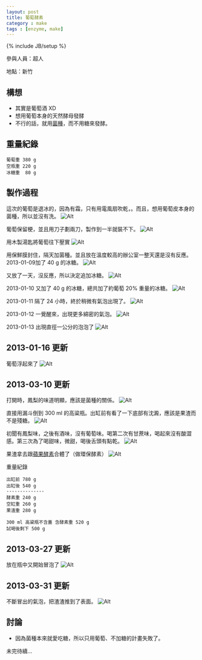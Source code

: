```yaml
---
layout: post
title: 葡萄酵素
category : make
tags : [enzyme, make]
---
```

{% include JB/setup %}

參與人員：超人

地點：新竹

## 構想

* 其實是葡萄酒 XD
* 想用葡萄本身的天然酵母發酵
* 不行的話，就用[菌種](/make/2012/12/29/clone)，而不用糖來發酵。

## 重量紀錄

    葡萄重 380 g
    空瓶重 220 g
    冰糖重  80 g

## 製作過程

這次的葡萄是退冰的，因為有霜，只有用電風扇吹乾，。而且，想用葡萄皮本身的菌種，所以並沒有洗。
![Alt](/img/make/2013-01-08/IMG_20130108_232535.jpg)

葡萄保留梗，並且用刀子劃兩刀，製作到一半就裝不下。
![Alt](/img/make/2013-01-08/IMG_20130108_233627.jpg)

用木製湯匙將葡萄往下壓實
![Alt](/img/make/2013-01-08/IMG_20130108_234544.jpg)

用保鮮膜封住，隔天加菌種。並且放在溫度較高的辦公室一整天還是沒有反應。2013-01-09加了 40 g 的冰糖。
![Alt](/img/make/2013-01-08/IMG_20130108_234745.jpg)

又放了一天，沒反應，所以決定追加冰糖。
![Alt](/img/make/2013-01-08/IMG_20130110_231801.jpg)

2013-01-10 又加了 40 g 的冰糖，總共加了約葡萄 20% 重量的冰糖。
![Alt](/img/make/2013-01-08/IMG_20130110_232335.jpg)

2013-01-11 隔了 24 小時，終於稍微有氣泡出現了。
![Alt](/img/make/2013-01-08/IMG_20130112_000809.jpg)

2013-01-12 一覺醒來，出現更多綿密的氣泡。
![Alt](/img/make/2013-01-08/IMG_20130112_110214.jpg)

2013-01-13 出現直徑一公分的泡泡了
![Alt](/img/make/2013-01-08/IMG_20130113_112738.jpg)

## 2013-01-16 更新

葡萄浮起來了
![Alt](/img/make/2013-01-08/IMG_20130116_123201.jpg)

## 2013-03-10 更新

打開時，鳳梨的味道明顯，應該是菌種的關係。
![Alt](/img/make/2013-01-08/IMG_20130310_142526.jpg)

直接用漏斗倒到 300 ml 的高粱瓶。出缸前有看了一下底部有沈澱，應該是果渣而不是殘糖。
![Alt](/img/make/2013-01-08/IMG_20130310_143442.jpg)

初聞有鳳梨味，之後有酒味，沒有葡萄味。喝第二次有甘蔗味，喝起來沒有酸澀感。第三次為了喝甜味，微甜，喝後舌頭有點乾。
![Alt](/img/make/2013-01-08/IMG_20130310_143622.jpg)

果渣拿去跟[蘋果酵素](/make/2012/12/23/apple)合體了（做環保酵素）
![Alt](/img/make/2013-01-08/IMG_20130310_144828.jpg)

重量紀錄

    出缸前 780 g 
	出缸後 540 g 
	--------------
	酵素重 240 g
	空缸重 260 g
	果渣重 280 g
	
    300 ml 高粱瓶不含蓋 含酵素重 520 g
    試喝後剩下 500 g

## 2013-03-27 更新

放在瓶中又開始冒泡了
![Alt](/img/make/2013-01-08/IMG_20130327_225422.jpg)

## 2013-03-31 更新

不斷冒出的氣泡，把渣渣推到了表面。
![Alt](/img/make/2013-01-08/IMG_20130331_134329.jpg)

## 討論

* 因為菌種本來就愛吃糖，所以只用葡萄、不加糖的計畫失敗了。

未完待續...

